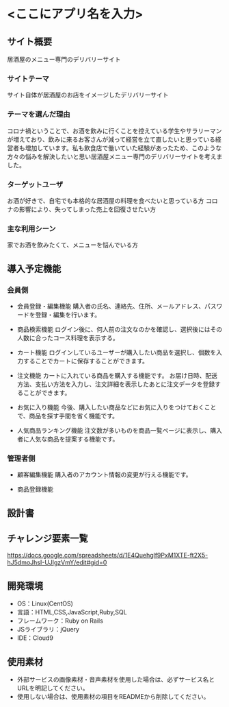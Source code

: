 # <ここにアプリ名を入力>

## サイト概要
居酒屋のメニュー専門のデリバリーサイト

### サイトテーマ
サイト自体が居酒屋のお店をイメージしたデリバリーサイト

### テーマを選んだ理由
コロナ禍ということで、お酒を飲みに行くことを控えている学生やサラリーマンが増えており、飲みに来るお客さんが減って経営を立て直したいと思っている経営者も増加しています。私も飲食店で働いていた経験があったため、このような方々の悩みを解決したいと思い居酒屋メニュー専門のデリバリーサイトを考えました。

### ターゲットユーザ
お酒が好きで、自宅でも本格的な居酒屋の料理を食べたいと思っている方
コロナの影響により、失ってしまった売上を回復させたい方

### 主な利用シーン
家でお酒を飲みたくて、メニューを悩んでいる方

## 導入予定機能
### 会員側
- 会員登録・編集機能
購入者の氏名、連絡先、住所、メールアドレス、パスワードを登録・編集を行います。

- 商品検索機能
ログイン後に、何人前の注文なのかを確認し、選択後にはその人数に合ったコース料理を表示する。　

- カート機能
ログインしているユーザーが購入したい商品を選択し、個数を入力することでカートに保存することができます。

- 注文機能
カートに入れている商品を購入する機能です。
お届け日時、配送方法、支払い方法を入力し、注文詳細を表示したあとに注文データを登録することができます。

- お気に入り機能
今後、購入したい商品などにお気に入りをつけておくことで、商品を探す手間を省く機能です。

- 人気商品ランキング機能
注文数が多いものを商品一覧ページに表示し、購入者に人気な商品を提案する機能です。

### 管理者側
- 顧客編集機能
購入者のアカウント情報の変更が行える機能です。

- 商品登録機能

## 設計書


## チャレンジ要素一覧
<https://docs.google.com/spreadsheets/d/1E4Quehglf9PxM1XTE-ft2X5-hJ5dmoJhsI-UJlgzVmY/edit#gid=0>

## 開発環境
- OS：Linux(CentOS)
- 言語：HTML,CSS,JavaScript,Ruby,SQL
- フレームワーク：Ruby on Rails
- JSライブラリ：jQuery
- IDE：Cloud9

## 使用素材
- 外部サービスの画像素材・音声素材を使用した場合は、必ずサービス名とURLを明記してください。
- 使用しない場合は、使用素材の項目をREADMEから削除してください。
